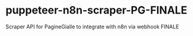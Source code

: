 # puppeteer-n8n-scraper-PG-FINALE
Scraper API for PagineGialle to integrate with n8n via webhook FINALE
